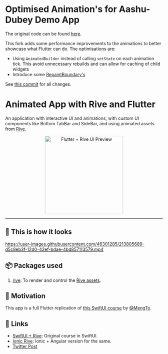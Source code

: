 # Optimised Animation's for Aashu-Dubey Demo App
The original code can be found [here](https://github.com/Aashu-Dubey/flutter-samples).

This fork adds some performance improvements to the animations to better showcase what Flutter can do.
The optimisations are:
- Using `AnimatedBuilder` instead of calling `setState` on each animation tick. This avoid unnecessary rebuilds and can allow for caching of child widgets
- Introduce some [RepaintBoundary's](https://www.youtube.com/watch?v=Nuni5VQXARo)

See [this commit](https://github.com/HayesGordon/flutter-rive-design-code-demo/commit/479eda73179e07853c34805f6771909425e210f6) for all changes.

# Animated App with Rive and Flutter

An application with interactive UI and animations, with custom UI components like Bottom TabBar and SideBar, and using animated assets from [Rive](https://rive.app).

<p align="center">
  <img alt="Flutter + Rive UI Preview" src="https://user-images.githubusercontent.com/46301285/212767021-ce434bc0-d6f8-41c1-a17a-360ea225009b.png" height="250px">
</p>

---

## 👀 This is how it looks

https://user-images.githubusercontent.com/46301285/213805689-d5c8eb3f-12d0-42ef-bdae-4bd857113579.mp4

## 📦 Packages used

1. [rive](https://pub.dev/packages/rive): To render and control the [Rive assets](../../assets/rive_app/rive).

## 🌻 Motivation

This app is a full Flutter replication of [this SwiftUI course](https://designcode.io/swiftui-rive-animated-app) by [@MengTo](https://twitter.com/MengTo).

## 🔗 Links

- [SwiftUI + Rive](https://designcode.io/swiftui-rive-animated-app): Original course in SwiftUI.
- [Ionic Rive](https://github.com/Aashu-Dubey/Ionic-UI-Templates/tree/main/ionic_ui_templates/src/app/templates/course-rive): Ionic + Angular version for the same.
- [Twitter Post](https://twitter.com/aashudubey_ad/status/1616536431010406400)
